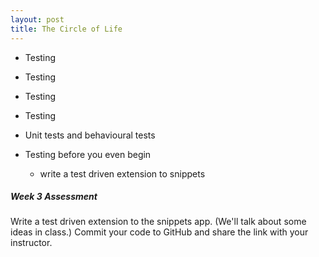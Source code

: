 ```yaml
---
layout: post
title: The Circle of Life
---
```


* Testing
* Testing
* Testing
* Testing


* Unit tests and behavioural tests



* Testing before you even begin
  * write a test driven extension to snippets


##### Week 3 Assessment

Write a test driven extension to the snippets app. (We'll talk about some ideas in class.)
Commit your code to GitHub and share the link with your instructor.